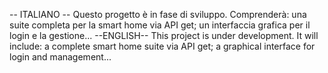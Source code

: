 -- ITALIANO --
Questo progetto è in fase di sviluppo.
Comprenderà:
 una suite completa per la smart home via API get;
 un interfaccia grafica per il login e la gestione...
--ENGLISH--
This project is under development.
It will include:
a complete smart home suite via API get;
a graphical interface for login and management...